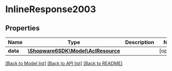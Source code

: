 # InlineResponse2003

## Properties
Name | Type | Description | Notes
------------ | ------------- | ------------- | -------------
**data** | [**\Shopware6SDK\Model\AclResource**](AclResource.md) |  | [optional] 

[[Back to Model list]](../../README.md#documentation-for-models) [[Back to API list]](../../README.md#documentation-for-api-endpoints) [[Back to README]](../../README.md)

